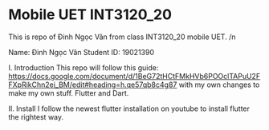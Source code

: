 # Mobile UET INT3120_20
This is repo of Đinh Ngọc Vân from class INT3120_20 mobile UET. /n

Name: Đinh Ngọc Vân
Student ID: 19021390

I. Introduction
This repo will follow this guide: https://docs.google.com/document/d/1BeG72tHCtFMkHVb6POOclTAPuU2FFXpRikChn2ei_BM/edit#heading=h.qe57qb8c4g87 with my own changes to make my own stuff.
Flutter and Dart.

II. Install
I follow the newest flutter installation on youtube to install flutter the rightest way.
